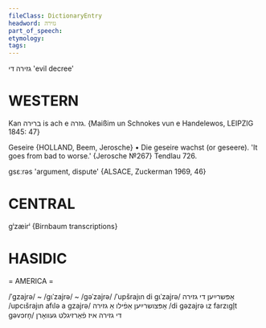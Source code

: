 ```yaml
---
fileClass: DictionaryEntry
headword: גזירה
part_of_speech: 
etymology: 
tags: 
---
```

גזירה
די
'evil decree'

WESTERN
========

Kan ברירה is ach e גזרה.
{Maißim un Schnokes vun e Handelewos, LEIPZIG 1845: 47}

Geseire {HOLLAND, Beem, Jerosche}
	•	Die geseire wachst (or geseere). 'It goes from bad to worse.' {Jerosche №267}
Tendlau 726.

gsɛːrəs 'argument, dispute' {ALSACE, Zuckerman 1969, 46}

CENTRAL
========

gⁱzæirⁱ {Birnbaum transcriptions}

HASIDIC
=======
= AMERICA = 

/ˈgzajrə/ ~ /gɩˈzajrə/ ~ /gəˈzajrə/
/ˈupšrajɩn di gɩˈzajrə/ אָפּשרײַען די גזירה
/upcɩšrajɩn afɩlə a gzajrə/ אָפּצושרײַען אַפֿילו אַ גזירה
/di gəzajrə ɩz farzɩgl̩t gəvɔrn̩/ די גזירה איז פֿאַרזיגלט געוואָרן